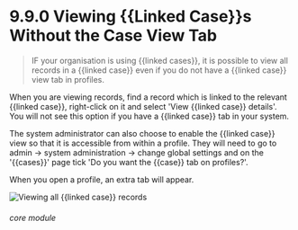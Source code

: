 # 9.9.0    Viewing {{Linked Case}}s Without the Case View Tab

> IF your organisation is using {{linked cases}}, it is possible to view all records in a {{linked case}} even if you do not have a {{linked case}} view tab in profiles. 

When you are viewing records, find a record which is linked to the relevant {{linked case}}, right-click on it and select 'View {{linked case}} details'. You will not see this option if you have a {{linked case}} tab in your system. 

The system administrator can also choose to enable the {{linked case}} view so that it is accessible from within a profile. They will need to go to admin -> system administration -> change global settings and on the '{{cases}}' page tick 'Do you want the {{case}} tab on profiles?'. 

When you open a profile, an extra tab will appear. 

![Viewing all {{linked case}} records]({{imgpath}}100a.png)


###### core module

